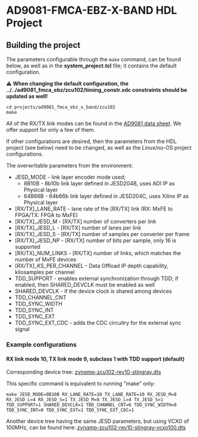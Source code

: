 # AD9081-FMCA-EBZ-X-BAND HDL Project

## Building the project

The parameters configurable through the `make` command, can be found below, as well as in the **system_project.tcl** file; it contains the default configuration.

:warning: **When changing the default configuration, the ../../ad9081_fmca_ebz/zcu102/timing_constr.xdc constraints should be updated as well!**

```
cd projects/ad9081_fmca_ebz_x_band/zcu102
make
```

All of the RX/TX link modes can be found in the [AD9081 data sheet](https://www.analog.com/media/en/technical-documentation/user-guides/ad9081-ad9082-ug-1578.pdf). We offer support for only a few of them.

If other configurations are desired, then the parameters from the HDL project (see below) need to be changed, as well as the Linux/no-OS project configurations.

The overwritable parameters from the environment:

- JESD_MODE - link layer encoder mode used; 
  - 8B10B - 8b10b link layer defined in JESD204B, uses ADI IP as Physical layer
  - 64B66B - 64b66b link layer defined in JESD204C, uses Xilinx IP as Physical layer
- [RX/TX]_LANE_RATE - lane rate of the [RX/TX] link (RX: MxFE to FPGA/TX: FPGA to MxFE)
- [RX/TX]_JESD_M - [RX/TX] number of converters per link
- [RX/TX]_JESD_L - [RX/TX] number of lanes per link
- [RX/TX]_JESD_S - [RX/TX] number of samples per converter per frame
- [RX/TX]_JESD_NP - [RX/TX] number of bits per sample, only 16 is supported
- [RX/TX]_NUM_LINKS - [RX/TX] number of links, which matches the number of MxFE devices
- [RX/TX]_KS_PER_CHANNEL - Data Offload IP depth capability, kilosamples per channel
- TDD_SUPPORT - enables external synchronization through TDD; if enabled, then SHARED_DEVCLK must be enabled as well
- SHARED_DEVCLK - if the device clock is shared among devices
- TDD_CHANNEL_CNT
- TDD_SYNC_WIDTH
- TDD_SYNC_INT
- TDD_SYNC_EXT
- TDD_SYNC_EXT_CDC - adds the CDC circuitry for the external sync signal

### Example configurations

#### RX link mode 10, TX link mode 9, subclass 1 with TDD support (default)

Corresponding device tree: [zynqmp-zcu102-rev10-stingray.dts](https://github.com/analogdevicesinc/linux/blob/main/arch/arm64/boot/dts/xilinx/zynqmp-zcu102-rev10-stingray.dts)

This specific command is equivalent to running "make" only:

```
make JESD_MODE=8B10B RX_LANE_RATE=10 TX_LANE_RATE=10 RX_JESD_M=8 RX_JESD_L=4 RX_JESD_S=1 TX_JESD_M=8 TX_JESD_L=4 TX_JESD_S=1 TDD_SUPPORT=1 SHARED_DEVCLK=1 TDD_CHANNEL_CNT=6 TDD_SYNC_WIDTH=0 TDD_SYNC_INT=0 TDD_SYNC_EXT=1 TDD_SYNC_EXT_CDC=1
```

Another device tree having the same JESD parameters, but using VCXO of 100MHz, can be found here: [zynqmp-zcu102-rev10-stingray-vcxo100.dts](https://github.com/analogdevicesinc/linux/blob/main/arch/arm64/boot/dts/xilinx/zynqmp-zcu102-rev10-stingray-vcxo100.dts)
